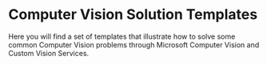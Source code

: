# Computer Vision Solution Templates
Here you will find a set of templates that illustrate how to solve some common Computer Vision problems through Microsoft Computer Vision and Custom Vision Services.
